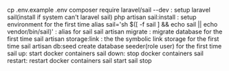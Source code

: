cp .env.example .env
composer require laravel/sail --dev : setup laravel sail(install if system can't laravel sail)
php artisan sail:install : setup environment for the first time
alias sail='sh $([ -f sail ] && echo sail || echo vendor/bin/sail)' : alias for sail
sail artisan migrate : migrate database for the first time
sail artisan storage:link : the the symbolic link storage for the first time
sail artisan db:seed create database seeder(role user) for the first time
sail up: start docker containers
sail down: stop docker containers
sail restart: restart docker containers
sail start
sail stop
